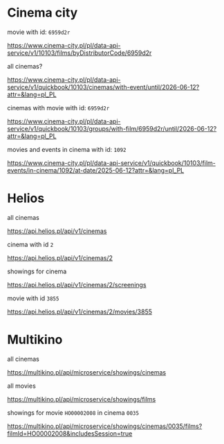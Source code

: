 # Cinema city
movie with id: `6959d2r`

https://www.cinema-city.pl/pl/data-api-service/v1/10103/films/byDistributorCode/6959d2r

all cinemas?

https://www.cinema-city.pl/pl/data-api-service/v1/quickbook/10103/cinemas/with-event/until/2026-06-12?attr=&lang=pl_PL

cinemas with movie with id: `6959d2r`

https://www.cinema-city.pl/pl/data-api-service/v1/quickbook/10103/groups/with-film/6959d2r/until/2026-06-12?attr=&lang=pl_PL

movies and events in cinema with id: `1092`

https://www.cinema-city.pl/pl/data-api-service/v1/quickbook/10103/film-events/in-cinema/1092/at-date/2025-06-12?attr=&lang=pl_PL

# Helios

all cinemas

https://api.helios.pl/api/v1/cinemas

cinema with id `2`

https://api.helios.pl/api/v1/cinemas/2

showings for cinema

https://api.helios.pl/api/v1/cinemas/2/screenings

movie with id `3855`

https://api.helios.pl/api/v1/cinemas/2/movies/3855

# Multikino

all cinemas

https://multikino.pl/api/microservice/showings/cinemas

all movies

https://multikino.pl/api/microservice/showings/films

showings for movie `HO00002008` in cinema `0035`

https://multikino.pl/api/microservice/showings/cinemas/0035/films?filmId=HO00002008&includesSession=true